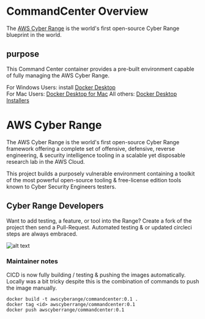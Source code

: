 # CommandCenter Overview

The [AWS Cyber Range](https://github.com/secdevops-cuse/CyberRange) is the world's first open-source Cyber Range blueprint in the world.

## purpose
This Command Center container provides a pre-built environment capable of fully managing the AWS Cyber Range.

For Windows Users: install [Docker Desktop](https://hub.docker.com/editions/community/docker-ce-desktop-windows/)  
For Mac Users: [Docker Desktop for Mac](https://docs.docker.com/docker-for-mac/install/)
All others: [Docker Desktop Installers](https://docs.docker.com/get-docker/)
 

# AWS Cyber Range 
The AWS Cyber Range is the world's first open-source Cyber Range framework offering a complete set of offensive, defensive, 
reverse engineering, & security intelligence tooling in a scalable yet disposable research lab in the AWS Cloud.

This project builds a purposely vulnerable environment containing a toolkit of the most powerful open-source tooling & 
free-license edition tools known to Cyber Security Engineers testers.

## Cyber Range Developers
Want to add testing, a feature, or tool into the Range? Create a fork of the project then send a Pull-Request. 
Automated testing & or updated circleci steps are always embraced.


![alt text](https://github.com/secdevops-cuse/CyberRange/raw/master/img/CyberRange-architecture-v2.png)
 
### Maintainer notes ###
 CICD is now fully building / testing & pushing the images automatically.  Locally was a bit tricky despite 
 this is the combination of commands to push the image manually.
 ```
 docker build -t awscyberange/commandcenter:0.1 .
docker tag <id> awscyberrange/commandcenter:0.1
docker push awscyberrange/commandcenter:0.1
```





